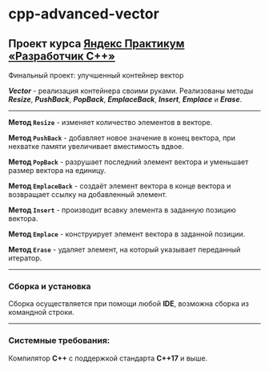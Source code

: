 # cpp-advanced-vector

## Проект курса [Яндекс Практикум **«Разработчик С++»**](https://practicum.yandex.ru/cpp/)
Финальный проект: улучшенный контейнер вектор

***Vector*** - реализация контейнера своими руками. Реализованы методы ***Resize***, ***PushBack***, ***PopBack***, ***EmplaceBack***, ***Insert***, ***Emplace*** и ***Erase***.
___
**Метод `Resize`** - изменяет количество элементов в векторе.

**Метод `PushBack`** - добавляет новое значение в конец вектора, при нехватке памяти увеличивает вместимость вдвое.

**Метод `PopBack`** - разрушает последний элемент вектора и уменьшает размер вектора на единицу.

**Метод `EmplaceBack`** - создаёт элемент вектора в конце вектора и возвращает ссылку на добавленный элемент.

**Метод `Insert`** - производит всавку элемента в заданную позицию вектора.

**Метод `Emplace`** - конструирует элемент вектора в заданной позиции.

**Метод `Erase`** - удаляет элемент, на который указывает переданный итератор.
___

### Сборка и установка

Сборка осуществляется при помощи любой **IDE**, возможна сборка из командной строки.
___
### Системные требования:
Компилятор **С++** с поддержкой стандарта **С++17** и выше.
